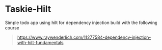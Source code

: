# Taskie-Hilt
 Simple todo app using hilt for dependency injection build with the following course
> https://www.raywenderlich.com/11277584-dependency-injection-with-hilt-fundamentals
